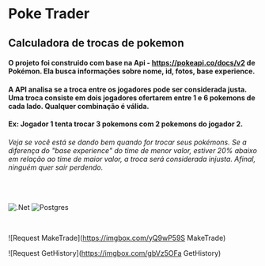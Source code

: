 # Poke Trader

## Calculadora de trocas de pokemon

#### O projeto foi construido com base na Api - https://pokeapi.co/docs/v2 de Pokémon. Ela busca informações sobre nome, id, fotos, base experience.
#### A API analisa se a troca entre os jogadores pode ser considerada justa. Uma troca consiste em dois jogadores ofertarem entre 1 e 6 pokemons de cada lado. Qualquer combinação é válida.

#### Ex: Jogador 1 tenta trocar 3 pokemons com 2 pokemons do jogador 2. 

###### Veja se você está se dando bem quando for trocar seus pokémons. Se a diferença do "base experience" do time de menor valor, estiver 20% abaixo em relação ao time de maior valor, a troca será considerada injusta. Afinal, ninguém quer sair perdendo.

</br>

![.Net](https://img.shields.io/badge/.NET-5C2D91?style=for-the-badge&logo=.net&logoColor=white) ![Postgres](https://img.shields.io/badge/postgres-%23316192.svg?style=for-the-badge&logo=postgresql&logoColor=white)

</br>


![Request MakeTrade](https://imgbox.com/yQ9wP59S MakeTrade)


![Request GetHistory](https://imgbox.com/gbVz5OFa GetHistory)